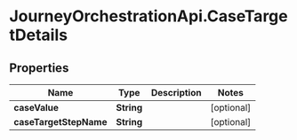 # JourneyOrchestrationApi.CaseTargetDetails

## Properties

Name | Type | Description | Notes
------------ | ------------- | ------------- | -------------
**caseValue** | **String** |  | [optional] 
**caseTargetStepName** | **String** |  | [optional] 


